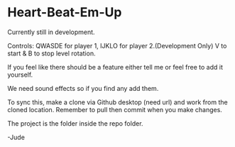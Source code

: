 # Heart-Beat-Em-Up

Currently still in development.

Controls: QWASDE for player 1,  IJKLO for player 2.(Development Only) V to start & B to stop level rotation.

If you feel like there should be a feature either tell me or feel free to add it yourself. 

We need sound effects so if you find any add them.

To sync this, make a clone via Github desktop (need url) and work from the cloned location.
Remember to pull then commit when you make changes. 

The project is the folder inside the repo folder.

-Jude
